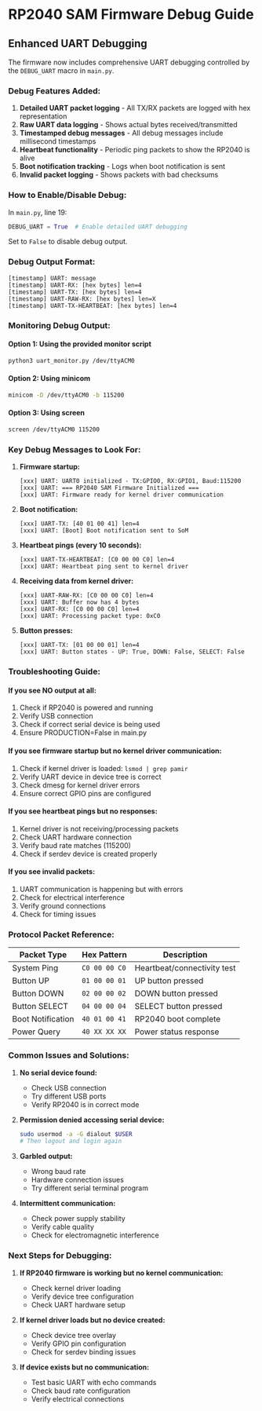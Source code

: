 # RP2040 SAM Firmware Debug Guide

## Enhanced UART Debugging

The firmware now includes comprehensive UART debugging controlled by the `DEBUG_UART` macro in `main.py`.

### Debug Features Added:

1. **Detailed UART packet logging** - All TX/RX packets are logged with hex representation
2. **Raw UART data logging** - Shows actual bytes received/transmitted
3. **Timestamped debug messages** - All debug messages include millisecond timestamps
4. **Heartbeat functionality** - Periodic ping packets to show the RP2040 is alive
5. **Boot notification tracking** - Logs when boot notification is sent
6. **Invalid packet logging** - Shows packets with bad checksums

### How to Enable/Disable Debug:

In `main.py`, line 19:
```python
DEBUG_UART = True  # Enable detailed UART debugging
```

Set to `False` to disable debug output.

### Debug Output Format:

```
[timestamp] UART: message
[timestamp] UART-RX: [hex bytes] len=4
[timestamp] UART-TX: [hex bytes] len=4
[timestamp] UART-RAW-RX: [hex bytes] len=X
[timestamp] UART-TX-HEARTBEAT: [hex bytes] len=4
```

### Monitoring Debug Output:

#### Option 1: Using the provided monitor script
```bash
python3 uart_monitor.py /dev/ttyACM0
```

#### Option 2: Using minicom
```bash
minicom -D /dev/ttyACM0 -b 115200
```

#### Option 3: Using screen
```bash
screen /dev/ttyACM0 115200
```

### Key Debug Messages to Look For:

1. **Firmware startup:**
   ```
   [xxx] UART: UART0 initialized - TX:GPIO0, RX:GPIO1, Baud:115200
   [xxx] UART: === RP2040 SAM Firmware Initialized ===
   [xxx] UART: Firmware ready for kernel driver communication
   ```

2. **Boot notification:**
   ```
   [xxx] UART-TX: [40 01 00 41] len=4
   [xxx] UART: [Boot] Boot notification sent to SoM
   ```

3. **Heartbeat pings (every 10 seconds):**
   ```
   [xxx] UART-TX-HEARTBEAT: [C0 00 00 C0] len=4
   [xxx] UART: Heartbeat ping sent to kernel driver
   ```

4. **Receiving data from kernel driver:**
   ```
   [xxx] UART-RAW-RX: [C0 00 00 C0] len=4
   [xxx] UART: Buffer now has 4 bytes
   [xxx] UART-RX: [C0 00 00 C0] len=4
   [xxx] UART: Processing packet type: 0xC0
   ```

5. **Button presses:**
   ```
   [xxx] UART-TX: [01 00 00 01] len=4
   [xxx] UART: Button states - UP: True, DOWN: False, SELECT: False
   ```

### Troubleshooting Guide:

#### If you see NO output at all:
1. Check if RP2040 is powered and running
2. Verify USB connection
3. Check if correct serial device is being used
4. Ensure PRODUCTION=False in main.py

#### If you see firmware startup but no kernel driver communication:
1. Check if kernel driver is loaded: `lsmod | grep pamir`
2. Verify UART device in device tree is correct
3. Check dmesg for kernel driver errors
4. Ensure correct GPIO pins are configured

#### If you see heartbeat pings but no responses:
1. Kernel driver is not receiving/processing packets
2. Check UART hardware connection
3. Verify baud rate matches (115200)
4. Check if serdev device is created properly

#### If you see invalid packets:
1. UART communication is happening but with errors
2. Check for electrical interference
3. Verify ground connections
4. Check for timing issues

### Protocol Packet Reference:

| Packet Type | Hex Pattern | Description |
|-------------|-------------|-------------|
| System Ping | `C0 00 00 C0` | Heartbeat/connectivity test |
| Button UP | `01 00 00 01` | UP button pressed |
| Button DOWN | `02 00 00 02` | DOWN button pressed |
| Button SELECT | `04 00 00 04` | SELECT button pressed |
| Boot Notification | `40 01 00 41` | RP2040 boot complete |
| Power Query | `40 XX XX XX` | Power status response |

### Common Issues and Solutions:

1. **No serial device found:**
   - Check USB connection
   - Try different USB ports
   - Verify RP2040 is in correct mode

2. **Permission denied accessing serial device:**
   ```bash
   sudo usermod -a -G dialout $USER
   # Then logout and login again
   ```

3. **Garbled output:**
   - Wrong baud rate
   - Hardware connection issues
   - Try different serial terminal program

4. **Intermittent communication:**
   - Check power supply stability
   - Verify cable quality
   - Check for electromagnetic interference

### Next Steps for Debugging:

1. **If RP2040 firmware is working but no kernel communication:**
   - Check kernel driver loading
   - Verify device tree configuration
   - Check UART hardware setup

2. **If kernel driver loads but no device created:**
   - Check device tree overlay
   - Verify GPIO pin configuration
   - Check for serdev binding issues

3. **If device exists but no communication:**
   - Test basic UART with echo commands
   - Check baud rate configuration
   - Verify electrical connections
